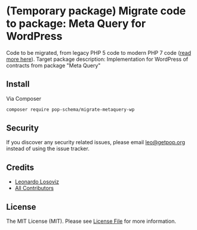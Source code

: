 # (Temporary package) Migrate code to package: Meta Query for WordPress

Code to be migrated, from legacy PHP 5 code to modern PHP 7 code ([read more here](https://github.com/leoloso/PoP#codebase-migration)). Target package description:  Implementation for WordPress of contracts from package "Meta Query"

## Install

Via Composer

``` bash
composer require pop-schema/migrate-metaquery-wp
```

## Security

If you discover any security related issues, please email leo@getpop.org instead of using the issue tracker.

## Credits

- [Leonardo Losoviz][link-author]
- [All Contributors][link-contributors]

## License

The MIT License (MIT). Please see [License File](LICENSE.md) for more information.

[ico-version]: https://img.shields.io/packagist/v/pop-schema/metaquery-wp.svg?style=flat-square
[ico-license]: https://img.shields.io/badge/license-MIT-brightgreen.svg?style=flat-square
[ico-travis]: https://img.shields.io/travis/pop-schema/metaquery-wp/master.svg?style=flat-square
[ico-scrutinizer]: https://img.shields.io/scrutinizer/coverage/g/pop-schema/metaquery-wp.svg?style=flat-square
[ico-code-quality]: https://img.shields.io/scrutinizer/g/pop-schema/metaquery-wp.svg?style=flat-square
[ico-downloads]: https://img.shields.io/packagist/dt/pop-schema/metaquery-wp.svg?style=flat-square

[link-packagist]: https://packagist.org/packages/pop-schema/metaquery-wp
[link-travis]: https://travis-ci.org/pop-schema/metaquery-wp
[link-scrutinizer]: https://scrutinizer-ci.com/g/pop-schema/metaquery-wp/code-structure
[link-code-quality]: https://scrutinizer-ci.com/g/pop-schema/metaquery-wp
[link-downloads]: https://packagist.org/packages/pop-schema/metaquery-wp
[link-author]: https://github.com/leoloso
[link-contributors]: ../../../../../../contributors
